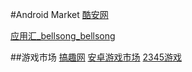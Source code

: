 #Android Market
[酷安网](http://www.coolapk.com/)

[应用汇_bellsong_bellsong](http://www.appchina.com/)

##游戏市场
[搞趣网](http://www.gao7.com/)
[安卓游戏市场](http://www.azyxdq.com/)
[2345游戏](http://xiaoyouxi.2345.com/)